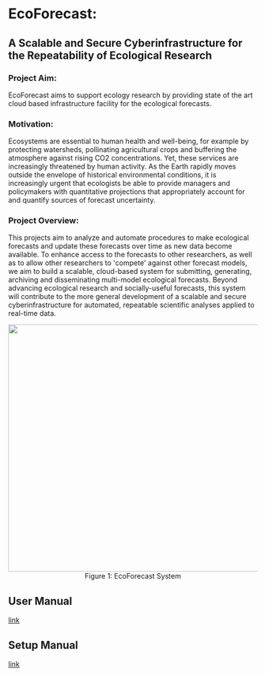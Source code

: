 # EcoForecast:
##  A Scalable and Secure Cyberinfrastructure for the Repeatability of Ecological Research

### Project Aim:
EcoForecast aims to support ecology research by providing state of the art cloud based infrastructure facility for the ecological forecasts.

### Motivation:
Ecosystems are essential to human health and well-being, for example by protecting watersheds, pollinating agricultural crops and buffering the atmosphere against rising CO2 concentrations. Yet, these services are increasingly threatened by human activity. As the Earth rapidly moves outside the envelope of historical environmental conditions, it is increasingly urgent that ecologists be able to provide managers and policymakers with quantitative projections that appropriately account for and quantify sources of forecast uncertainty.

### Project Overview:
This projects aim to analyze and automate procedures to make ecological forecasts and update these forecasts over time as new data become available. To enhance access to the forecasts to other researchers, as well as to allow other researchers to 'compete' against other forecast models, we aim to build a scalable, cloud-based system for submitting, generating, archiving and disseminating multi-model ecological forecasts. Beyond advancing ecological research and socially-useful forecasts, this system will contribute to the more general development of a scalable and secure cyberinfrastructure for automated, repeatable scientific analyses applied to real-time data.


<p align="center">
<img align=center src="https://github.com/akhtarnabeel/ecoforecastCS/raw/master/screenshots/System.jpg" width="700" height="500" />
  <br> 
  Figure 1: EcoForecast System 
</p>

## User Manual
  [link](/UserManual.md)
  
  
## Setup Manual
  [link](/SystemSetup.md)

